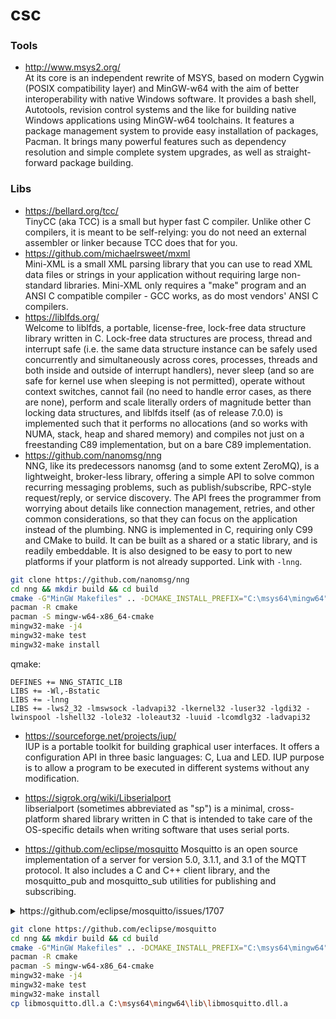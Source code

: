 # csc

### Tools
* http://www.msys2.org/<br>
At its core is an independent rewrite of MSYS, based on modern Cygwin (POSIX compatibility layer) and MinGW-w64 with the aim of better interoperability with native Windows software. It provides a bash shell, Autotools, revision control systems and the like for building native Windows applications using MinGW-w64 toolchains.
It features a package management system to provide easy installation of packages, Pacman. It brings many powerful features such as dependency resolution and simple complete system upgrades, as well as straight-forward package building.


### Libs
* https://bellard.org/tcc/<br>
TinyCC (aka TCC) is a small but hyper fast C compiler. Unlike other C compilers, it is meant to be self-relying: you do not need an external assembler or linker because TCC does that for you. 
* https://github.com/michaelrsweet/mxml<br>
Mini-XML is a small XML parsing library that you can use to read XML data files or strings in your application without requiring large non-standard libraries. Mini-XML only requires a "make" program and an ANSI C compatible compiler - GCC works, as do most vendors' ANSI C compilers.
* https://liblfds.org/<br>
Welcome to liblfds, a portable, license-free, lock-free data structure library written in C.
Lock-free data structures are process, thread and interrupt safe (i.e. the same data structure instance can be safely used concurrently and simultaneously across cores, processes, threads and both inside and outside of interrupt handlers), never sleep (and so are safe for kernel use when sleeping is not permitted), operate without context switches, cannot fail (no need to handle error cases, as there are none), perform and scale literally orders of magnitude better than locking data structures, and liblfds itself (as of release 7.0.0) is implemented such that it performs no allocations (and so works with NUMA, stack, heap and shared memory) and compiles not just on a freestanding C89 implementation, but on a bare C89 implementation.
* https://github.com/nanomsg/nng<br>
NNG, like its predecessors nanomsg (and to some extent ZeroMQ), is a lightweight, broker-less library, offering a simple API to solve common recurring messaging problems, such as publish/subscribe, RPC-style request/reply, or service discovery. The API frees the programmer from worrying about details like connection management, retries, and other common considerations, so that they can focus on the application instead of the plumbing.
NNG is implemented in C, requiring only C99 and CMake to build. It can be built as a shared or a static library, and is readily embeddable. It is also designed to be easy to port to new platforms if your platform is not already supported.
Link with `-lnng`.
```bash
git clone https://github.com/nanomsg/nng
cd nng && mkdir build && cd build
cmake -G"MinGW Makefiles" .. -DCMAKE_INSTALL_PREFIX="C:\msys64\mingw64"
pacman -R cmake
pacman -S mingw-w64-x86_64-cmake
mingw32-make -j4
mingw32-make test
mingw32-make install
```
qmake:
```
DEFINES += NNG_STATIC_LIB
LIBS += -Wl,-Bstatic
LIBS += -lnng
LIBS += -lws2_32 -lmswsock -ladvapi32 -lkernel32 -luser32 -lgdi32 -lwinspool -lshell32 -lole32 -loleaut32 -luuid -lcomdlg32 -ladvapi32
```
* https://sourceforge.net/projects/iup/<br>
IUP is a portable toolkit for building graphical user interfaces. It offers a configuration API in three basic languages: C, Lua and LED. IUP purpose is to allow a program to be executed in different systems without any modification.
* https://sigrok.org/wiki/Libserialport<br>
libserialport (sometimes abbreviated as "sp") is a minimal, cross-platform shared library written in C that is intended to take care of the OS-specific details when writing software that uses serial ports. 

* https://github.com/eclipse/mosquitto
Mosquitto is an open source implementation of a server for version 5.0, 3.1.1, and 3.1 of the MQTT protocol. It also includes a C and C++ client library, and the mosquitto_pub and mosquitto_sub utilities for publishing and subscribing.

<details>
  <summary>https://github.com/eclipse/mosquitto/issues/1707</summary>
  
```cmake
# This is a cmake script. Process it with the CMake gui or command line utility
# to produce makefiles / Visual Studio project files on Mac OS X and Windows.
#
# To configure the build options either use the CMake gui, or run the command
# line utility including the "-i" option.

cmake_minimum_required(VERSION 3.0)
cmake_policy(SET CMP0042 NEW)

project(mosquitto)
set (VERSION 2.0.8)

list(APPEND CMAKE_MODULE_PATH "${CMAKE_SOURCE_DIR}/cmake/")

add_definitions (-DCMAKE -DVERSION=\"${VERSION}\")

if (WIN32)
	add_definitions("-D_CRT_SECURE_NO_WARNINGS")
	add_definitions("-D_CRT_NONSTDC_NO_DEPRECATE")
	if (MINGW)
		add_definitions("-D_WIN32_WINNT=_WIN32_WINNT_VISTA")
	endif (MINGW)
endif (WIN32)

if(APPLE)
	set(CMAKE_SHARED_LIBRARY_CREATE_C_FLAGS "${CMAKE_SHARED_LIBRARY_CREATE_C_FLAGS} -undefined dynamic_lookup")
endif(APPLE)

include(GNUInstallDirs)

option(WITH_BUNDLED_DEPS "Build with bundled dependencies?" ON)
option(WITH_TLS
	"Include SSL/TLS support?" ON)
option(WITH_TLS_PSK
	"Include TLS-PSK support (requires WITH_TLS)?" ON)
option(WITH_EC
	"Include Elliptic Curve support (requires WITH_TLS)?" ON)
if (WITH_TLS)
	find_package(OpenSSL REQUIRED)
	add_definitions("-DWITH_TLS")

	if (WITH_TLS_PSK)
		add_definitions("-DWITH_TLS_PSK")
	endif (WITH_TLS_PSK)

	if (WITH_EC)
		add_definitions("-DWITH_EC")
	endif (WITH_EC)
else (WITH_TLS)
	set (OPENSSL_INCLUDE_DIR "")
endif (WITH_TLS)


option(WITH_UNIX_SOCKETS "Include Unix Domain Socket support?" ON)
if (WITH_UNIX_SOCKETS AND NOT WIN32)
	add_definitions("-DWITH_UNIX_SOCKETS")
endif (WITH_UNIX_SOCKETS AND NOT WIN32)

option(WITH_SOCKS "Include SOCKS5 support?" ON)
if (WITH_SOCKS)
	add_definitions("-DWITH_SOCKS")
endif (WITH_SOCKS)

option(WITH_SRV "Include SRV lookup support?" OFF)

option(WITH_STATIC_LIBRARIES "Build static versions of the libmosquitto/pp libraries?" OFF)
option(WITH_PIC "Build the static library with PIC (Position Independent Code) enabled archives?" OFF)

option(WITH_THREADING "Include client library threading support?" ON)
if (WITH_THREADING)
	add_definitions("-DWITH_THREADING")
	if (WIN32 AND NOT MINGW)
		if (CMAKE_CL_64)
			set (PTHREAD_LIBRARIES C:\\pthreads\\Pre-built.2\\lib\\x64\\pthreadVC2.lib)
		else (CMAKE_CL_64)
			set (PTHREAD_LIBRARIES C:\\pthreads\\Pre-built.2\\lib\\x86\\pthreadVC2.lib)
		endif (CMAKE_CL_64)
		set (PTHREAD_INCLUDE_DIR C:\\pthreads\\Pre-built.2\\include)
	elseif (ANDROID)
		set (PTHREAD_LIBRARIES "")
		set (PTHREAD_INCLUDE_DIR "")
	else (WIN32 AND NOT MINGW)
		find_library(LIBPTHREAD pthread)
		if (LIBPTHREAD)
			set (PTHREAD_LIBRARIES pthread)
		else (LIBPTHREAD)
			set (PTHREAD_LIBRARIES "")
		endif()
		set (PTHREAD_INCLUDE_DIR "")
	endif (WIN32 AND NOT MINGW)
else (WITH_THREADING)
	set (PTHREAD_LIBRARIES "")
	set (PTHREAD_INCLUDE_DIR "")
endif (WITH_THREADING)

option(WITH_DLT "Include DLT support?" OFF)
message(STATUS "WITH_DLT = ${WITH_DLT}")
if (WITH_DLT)
	#find_package(DLT REQUIRED)
	find_package(PkgConfig)
	pkg_check_modules(DLT "automotive-dlt >= 2.11")
	add_definitions("-DWITH_DLT")
endif (WITH_DLT)

option(WITH_CJSON "Build with cJSON support (required for dynamic security plugin and useful for mosquitto_sub)?" ON)
if (WITH_CJSON)
    FIND_PACKAGE(cJSON)
    if (CJSON_FOUND)
	    message(STATUS ${CJSON_FOUND})
    else (CJSON_FOUND)
	    message(STATUS "Optional dependency cJSON not found. Some features will be disabled.")
    endif(CJSON_FOUND)
endif()

# ========================================
# Include projects
# ========================================

option(WITH_CLIENTS "Build clients?" ON)
option(WITH_BROKER "Build broker?" ON)
option(WITH_APPS "Build apps?" ON)
option(WITH_PLUGINS "Build plugins?" ON)
option(DOCUMENTATION "Build documentation?" ON)

add_subdirectory(lib)
if (WITH_CLIENTS)
	add_subdirectory(client)
endif (WITH_CLIENTS)

if (WITH_BROKER)
	add_subdirectory(src)
endif (WITH_BROKER)

if (WITH_APPS)
	add_subdirectory(apps)
endif (WITH_APPS)

if (WITH_PLUGINS)
	add_subdirectory(plugins)
endif (WITH_PLUGINS)

if (DOCUMENTATION)
	add_subdirectory(man)
endif (DOCUMENTATION)

# ========================================
# Install config file
# ========================================

if (WITH_BROKER)
	install(FILES mosquitto.conf aclfile.example pskfile.example pwfile.example DESTINATION "${CMAKE_INSTALL_SYSCONFDIR}/mosquitto")
endif (WITH_BROKER)

# ========================================
# Install pkg-config files
# ========================================

configure_file(libmosquitto.pc.in libmosquitto.pc @ONLY)
install(FILES "${CMAKE_CURRENT_BINARY_DIR}/libmosquitto.pc" DESTINATION "${CMAKE_INSTALL_LIBDIR}/pkgconfig")
configure_file(libmosquittopp.pc.in libmosquittopp.pc @ONLY)
install(FILES "${CMAKE_CURRENT_BINARY_DIR}/libmosquittopp.pc" DESTINATION "${CMAKE_INSTALL_LIBDIR}/pkgconfig")

# ========================================
# Testing
# ========================================
enable_testing()
```
</details>

```bash
git clone https://github.com/eclipse/mosquitto
cd nng && mkdir build && cd build
cmake -G"MinGW Makefiles" .. -DCMAKE_INSTALL_PREFIX="C:\msys64\mingw64"
pacman -R cmake
pacman -S mingw-w64-x86_64-cmake
mingw32-make -j4
mingw32-make test
mingw32-make install
cp libmosquitto.dll.a C:\msys64\mingw64\lib\libmosquitto.dll.a
```

